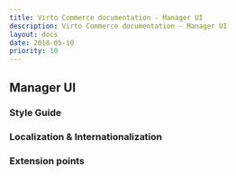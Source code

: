 ```yaml
---
title: Virto Commerce documentation - Manager UI
description: Virto Commerce documentation - Manager UI
layout: docs
date: 2018-05-10
priority: 10
---
```

## Manager UI

### Style Guide

### Localization & Internationalization

### Extension points